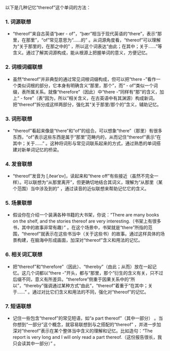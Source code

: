 以下是几种记忆“thereof”这个单词的方法：

### 1. 词源联想
- “thereof”来自古英语“þær - of”，“þær”相当于现代英语的“there”，表示“那里，在那里”，“of”常见意思为“……的” 。从词源角度看，“thereof”可以理解为“关于那里的，在那之中的” ，所以这个词表达“由此；在其中；关于……”等含义。通过了解其词源构成，能从根源上把握单词的意义，方便记忆。

### 2. 词根词缀联想
- 虽然“thereof”并非典型的通过常见词根词缀构成，但可以把“there -”看作一个类似词根的部分，它本身有明确含义“那里，那个”，而“ - of”类似一个词缀，表所属关系。就像“therefore”（因此）中“there -”同样有“那”的含义，加上“ - fore”（表“因为，所以”相关含义，在古英语中有其渊源）构成新词。把“thereof”拆分成这样两部分，强化其“关于那里/那个的”含义，辅助记忆。

### 3. 词形联想
- “thereof”看起来像是“there”和“of”的组合。可以想象“there”（那里）有很多东西，“of”表示这些东西是属于“那里”范畴内的，从而记住“thereof”表示“在其中；关于……” 。这种将词形与常见词联系起来的方式，通过熟悉的单词搭建对新单词记忆的桥梁。

### 4. 发音联想
- “thereof”发音为 [ˌðeərˈɒv]，读起来和“there off”有些接近（虽然不完全一样）。可以联想为“从那里离开”，但更确切地结合其词义，理解为“从那里（某个范围）当中涉及到的” ，通过读音的近似联想来帮助记忆它的含义。

### 5. 场景联想
- 假设你在介绍一个装满各种书籍的大书架，你说：“There are many books on the shelf, and the stories thereof are very interesting.（书架上有很多书，其中的故事非常有趣）” 。在这个场景中，书架就是“there”所指的范围，“thereof”就表示在这些书当中（关于这些书）的故事。通过这样具体的场景构建，在脑海中形成画面，加深对“thereof”含义和用法的记忆。

### 6. 相关词汇联想
- 把“thereof”和“therefore”（因此）、“thereby”（由此；从而）放在一起记忆。这几个词都以“there -”开头，都与“那里，那个”衍生的含义有关，只不过后缀不同，意义有所差异。“therefore”侧重于因果关系中的“所以”，“thereby”强调通过某种方式“由此”，“thereof”着重于“在其中；关于……” 。通过对比它们含义和用法的不同，强化对“thereof”的记忆。

### 7. 短语联想
- 记住一些包含“thereof”的常见短语，如“a part thereof”（其中一部分） 。当你想到“一部分”这个概念，就容易联想到与之搭配的“thereof” ，并进一步加深对“thereof”表示在某个整体当中含义的理解和记忆。比如造句：“The report is very long and I will only read a part thereof.（这份报告很长，我只会读其中一部分）” 。 